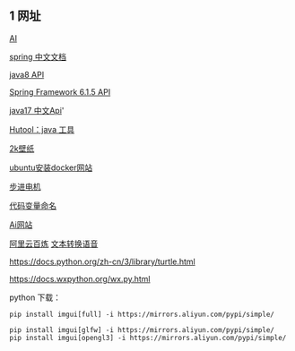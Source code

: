 
## 1 网址

[AI](https://chat18.aichatos.xyz/#/chat/1710832647551)

[spring 中文文档](https://springdoc.cn/docs/)

[java8 API](https://docs.oracle.com/javase/8/docs/api/)

[Spring Framework 6.1.5 API](https://docs.spring.io/spring-framework/docs/current/javadoc-api/)

[java17 中文Api](https://doc.qzxdp.cn/jdk/17/zh/api/index.html)'

[Hutool：java 工具](https://javabetter.cn/common-tool/hutool.html)

[2k壁纸](https://bz.zzzmh.cn/index)

[ubuntu安装docker网站](https://docs.docker.com/engine/install/ubuntu/)

[步进电机](https://zhuanlan.zhihu.com/p/672380695)

[代码变量命名](https://www.chtml.cn)

[Ai网站](https://aisnav.com/)

[阿里云百炼](https://bailian.console.aliyun.com/?spm=a2c4g.11186623.0.0.791f14f3c48aLl&accounttraceid=494cccbc11014cf1a6f54cba1bc77e68dsju#/home)   [文本转换语音](https://ttsmaker.cn/)

https://docs.python.org/zh-cn/3/library/turtle.html

https://docs.wxpython.org/wx.py.html





python 下载：

```pip
pip install imgui[full] -i https://mirrors.aliyun.com/pypi/simple/

pip install imgui[glfw] -i https://mirrors.aliyun.com/pypi/simple/
pip install imgui[opengl3] -i https://mirrors.aliyun.com/pypi/simple/

```

